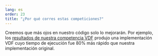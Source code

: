 ```yaml
---
lang: es
order: 23
title: "¿Por qué corres estas competiciones?"
---
```


Creemos que más ojos en nuestro código solo lo mejorarán. Por ejemplo, los [resultados de nuestra competencia VDF](https://www.chia.net/2019/01/17/chia-vdf-competition-round-1-results-and-announcements.en.html) produjo una implementación VDF cuyo tiempo de ejecución fue 80% más rápido que nuestra implementación original.
